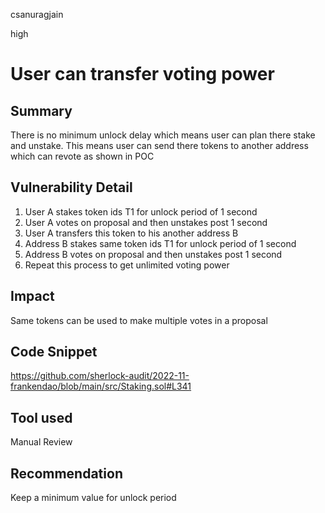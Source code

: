 csanuragjain

high

# User can transfer voting power

## Summary
There is no minimum unlock delay which means user can plan there stake and unstake. This means user can send there tokens to another address which can revote as shown in POC

## Vulnerability Detail
1. User A stakes token ids T1 for unlock period of 1 second
2. User A votes on proposal and then unstakes post 1 second
3. User A transfers this token to his another address B
4. Address B stakes same token ids T1 for unlock period of 1 second 
5. Address B votes on proposal and then unstakes post 1 second
6. Repeat this process to get unlimited voting power

## Impact
Same tokens can be used to make multiple votes in a proposal

## Code Snippet
https://github.com/sherlock-audit/2022-11-frankendao/blob/main/src/Staking.sol#L341

## Tool used
Manual Review

## Recommendation
Keep a minimum value for unlock period